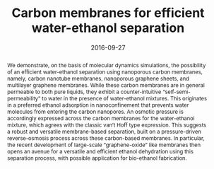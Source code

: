 ---
title: "Carbon membranes for efficient water-ethanol separation"
date: 2016-09-27
publishDate: 2016-09-27
authors: ["**Junkai Zhang**", "Hiroaki Yoshida", "Laurent Joly", "Christophe Ybert", "Lydéric Bocquet"]
publication_types: ["2"]
abstract: "We demonstrate, on the basis of molecular dynamics simulations, the possibility of an efficient water-ethanol separation using nanoporous carbon membranes, namely, carbon nanotube membranes, nanoporous graphene sheets, and multilayer graphene membranes. While these carbon membranes are in general permeable to both pure liquids, they exhibit a counter-intuitive “self-semi-permeability” to water in the presence of water-ethanol mixtures. This originates in a preferred ethanol adsorption in nanoconfinement that prevents water molecules from entering the carbon nanopores. An osmotic pressure is accordingly expressed across the carbon membranes for the water-ethanol mixture, which agrees with the classic van’t Hoff type expression. This suggests a robust and versatile membrane-based separation, built on a pressure-driven reverse-osmosis process across these carbon-based membranes. In particular, the recent development of large-scale “graphene-oxide” like membranes then opens an avenue for a versatile and efficient ethanol dehydration using this separation process, with possible application for bio-ethanol fabrication."
featured: true
publication: "The Journal of Chemical Physics, 145, 12"
links:
  - icon_pack: fas
    icon: scroll
    name: Link
    url: 'https://doi.org/10.1063/1.4963098'
---